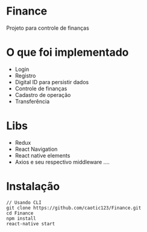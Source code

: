 # Finance

Projeto para controle de finanças

# O que foi implementado

  - Login
  - Registro
  - Digital ID para persistir dados
  - Controle de finanças
  - Cadastro de operação
  - Transferência

# Libs

  - Redux
  - React Navigation
  - React native elements
  - Axios e seu respectivo middleware
  ....


# Instalação
```
// Usando CLI
git clone https://github.com/caotic123/Finance.git
cd Finance
npm install
react-native start
```
   